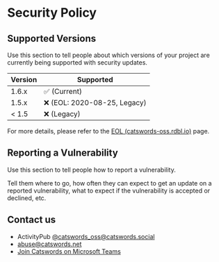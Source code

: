 # Security Policy

## Supported Versions

Use this section to tell people about which versions of your project are
currently being supported with security updates.

| Version | Supported                                  |
| ------- | ------------------------------------------ |
| 1.6.x   | :white_check_mark: (Current)               |
| 1.5.x   | :x: (EOL: 2020-08-25, Legacy)              |
| < 1.5   | :x: (Legacy)                               |

For more details, please refer to the [EOL (catswords-oss.rdbl.io)](https://catswords-oss.rdbl.io/7839294550/3090512080) page.

## Reporting a Vulnerability
Use this section to tell people how to report a vulnerability.

Tell them where to go, how often they can expect to get an update on a
reported vulnerability, what to expect if the vulnerability is accepted or
declined, etc.

## Contact us
- ActivityPub [@catswords_oss@catswords.social](https://catswords.social/@catswords_oss)
- abuse@catswords.net
- [Join Catswords on Microsoft Teams](https://teams.live.com/l/community/FEACHncAhq8ldnojAI)
